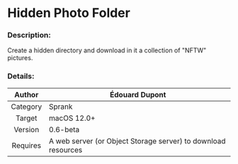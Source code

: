 # Hidden Photo Folder

### Description:
Create a hidden directory and download in it a collection of "NFTW" pictures.

### Details:
| Author   | Édouard Dupont |
| :--: | -- |
| Category | Sprank |
| Target   | macOS 12.0+ |
| Version  | 0.6-beta |
| Requires | A web server (or Object Storage server) to download resources |
